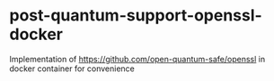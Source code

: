 # post-quantum-support-openssl-docker
Implementation of https://github.com/open-quantum-safe/openssl in docker container for convenience

